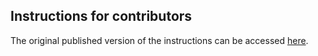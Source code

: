 ## Instructions for contributors

The original published version of the instructions can be accessed [here](https://bivaltyp.info/docs/questionnaire_russian.pdf).